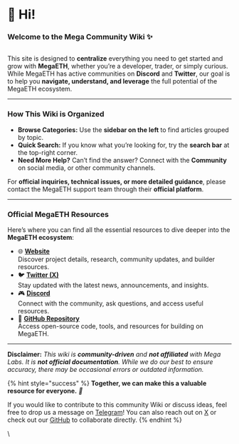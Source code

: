 # 🐰 Hi!

### **Welcome to the Mega Community Wiki ✨**

<figure><img src=".gitbook/assets/MegaETH_overview2.png" alt=""><figcaption></figcaption></figure>

This site is designed to **centralize** everything you need to get started and grow with **MegaETH**, whether you’re a developer, trader, or simply curious. While MegaETH has active communities on **Discord** and **Twitter**, our goal is to help you **navigate, understand, and leverage** the full potential of the MegaETH ecosystem.

***

### How This Wiki is Organized <a href="#how-this-wiki-is-organized" id="how-this-wiki-is-organized"></a>

* **Browse Categories:** Use the **sidebar on the left** to find articles grouped by topic.
* **Quick Search:** If you know what you’re looking for, try the **search bar** at the top-right corner.
* **Need More Help?** Can’t find the answer? Connect with the **Community** on social media, or other community channels.

For **official inquiries, technical issues, or more detailed guidance**, please contact the MegaETH support team through their **official platform**.

***

### Official MegaETH Resources <a href="#official-hyperliquid-resources" id="official-hyperliquid-resources"></a>

Here’s where you can find all the essential resources to dive deeper into the **MegaETH ecosystem**:

* 🌐 [**Website**](https://www.megaeth.com/)\
  Discover project details, research, community updates, and builder resources.
* 🐦 [**Twitter (X)**](https://x.com/megaeth_labs)\
  Stay updated with the latest news, announcements, and insights.
* 🎮 [**Discord**](https://discord.com/invite/megaeth)\
  Connect with the community, ask questions, and access useful resources.
* 📂 [**GitHub Repository**](https://github.com/megaeth-labs)\
  Access open-source code, tools, and resources for building on MegaETH.

***

**Disclaimer:** _This wiki is **community-driven** and **not affiliated** with Mega Labs. It is **not official documentation**. While we do our best to ensure accuracy, there may be occasional errors or outdated information._

{% hint style="success" %}
**Together, we can make this a valuable resource for everyone.** _🚀_

If you would like to contribute to this community Wiki or discuss ideas, feel free to drop us a message on [Telegram](https://t.me/xSolynor)! You can also reach out on [X](https://x.com/0xSolynor) or check out our [GitHub](https://github.com/MegaETH-Community/wiki-community) to collaborate directly.
{% endhint %}

\

